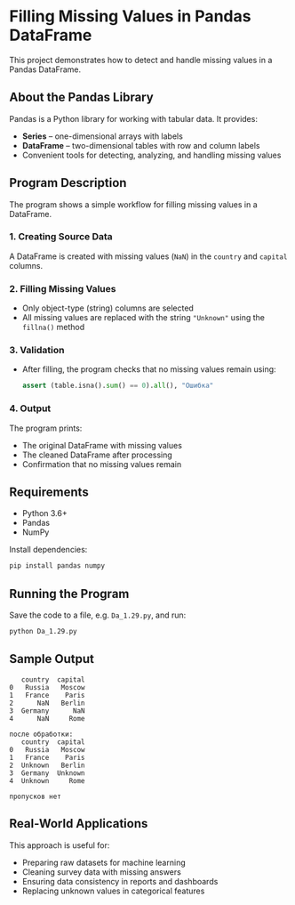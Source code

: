 # Filling Missing Values in Pandas DataFrame

This project demonstrates how to detect and handle missing values in a Pandas DataFrame.

## About the Pandas Library

Pandas is a Python library for working with tabular data. It provides:
- **Series** – one-dimensional arrays with labels
- **DataFrame** – two-dimensional tables with row and column labels
- Convenient tools for detecting, analyzing, and handling missing values

## Program Description

The program shows a simple workflow for filling missing values in a DataFrame.

### 1. Creating Source Data
A DataFrame is created with missing values (`NaN`) in the `country` and `capital` columns.

### 2. Filling Missing Values
- Only object-type (string) columns are selected  
- All missing values are replaced with the string `"Unknown"` using the `fillna()` method

### 3. Validation
- After filling, the program checks that no missing values remain using:
  ```python
  assert (table.isna().sum() == 0).all(), "Ошибка"
  ```

### 4. Output
The program prints:
- The original DataFrame with missing values
- The cleaned DataFrame after processing
- Confirmation that no missing values remain

## Requirements

- Python 3.6+
- Pandas
- NumPy

Install dependencies:
```bash
pip install pandas numpy
```

## Running the Program

Save the code to a file, e.g. `Da_1.29.py`, and run:
```bash
python Da_1.29.py
```

## Sample Output

```
   country  capital
0   Russia   Moscow
1   France    Paris
2      NaN   Berlin
3  Germany      NaN
4      NaN     Rome

после обработки:
   country  capital
0   Russia   Moscow
1   France    Paris
2  Unknown   Berlin
3  Germany  Unknown
4  Unknown     Rome

пропусков нет
```

## Real-World Applications

This approach is useful for:
- Preparing raw datasets for machine learning
- Cleaning survey data with missing answers
- Ensuring data consistency in reports and dashboards
- Replacing unknown values in categorical features
